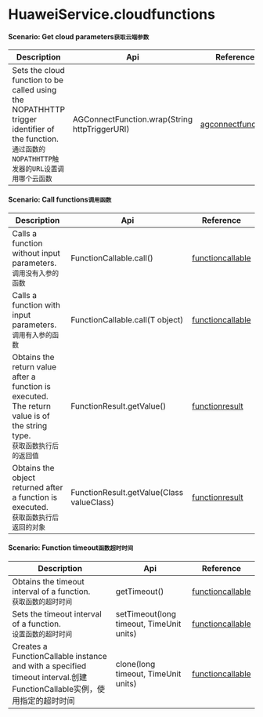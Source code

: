 # HuaweiService.cloudfunctions

#### Scenario: Get cloud parameters``获取云端参数``
| Description | Api | Reference |
---|---|---
Sets the cloud function to be called using the NOPATHHTTP trigger identifier of the function.<br>``通过函数的NOPATHHTTP触发器的URL设置调用哪个云函数``|AGConnectFunction.wrap(String httpTriggerURI)|[agconnectfunction](https://developer.huawei.com/consumer/en/doc/development/AppGallery-connect-References/agconnectfunction)

#### Scenario: Call functions``调用函数``
| Description | Api | Reference |
---|---|---
Calls a function without input parameters. <br>``调用没有入参的函数``|FunctionCallable.call()                     |[functioncallable](https://developer.huawei.com/consumer/en/doc/development/AppGallery-connect-References/functioncallable)
Calls a function with input parameters.<br>``调用有入参的函数``|FunctionCallable.call(T object)             |[functioncallable](https://developer.huawei.com/consumer/en/doc/development/AppGallery-connect-References/functioncallable)
Obtains the return value after a function is executed. The return value is of the string type.<br>``获取函数执行后的返回值``|FunctionResult.getValue()|[functionresult](https://developer.huawei.com/consumer/en/doc/development/AppGallery-connect-References/functionresult)    
Obtains the object returned after a function is executed.<br>``获取函数执行后返回的对象``|FunctionResult.getValue(Class<T> valueClass)|[functionresult](https://developer.huawei.com/consumer/en/doc/development/AppGallery-connect-References/functionresult)    

#### Scenario: Function timeout``函数超时时间``
| Description | Api | Reference |
---|---|---
Obtains the timeout interval of a function.<br>``获取函数的超时时间``|getTimeout()|[functioncallable](https://developer.huawei.com/consumer/en/doc/development/AppGallery-connect-References/functioncallable)
Sets the timeout interval of a function.<br>``设置函数的超时时间``|setTimeout(long timeout, TimeUnit units)|[functioncallable](https://developer.huawei.com/consumer/en/doc/development/AppGallery-connect-References/functioncallable)
Creates a FunctionCallable instance and with a specified timeout interval.创建FunctionCallable实例，使用指定的超时时间|clone(long timeout, TimeUnit units)|[functioncallable](https://developer.huawei.com/consumer/en/doc/development/AppGallery-connect-References/functioncallable)

